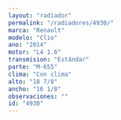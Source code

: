 ```yaml
---
layout: "radiador"
permalink: "/radiadores/4930/"
marca: "Renault"
modelo: "Clio"
ano: "2014"
motor: "L4 1.6"
transmision: "Estándar"
parte: "M-655"
clima: "Con clima"
alto: "18 7/8"
ancho: "16 1/8"
observaciones: ""
id: "4930"
---
```


